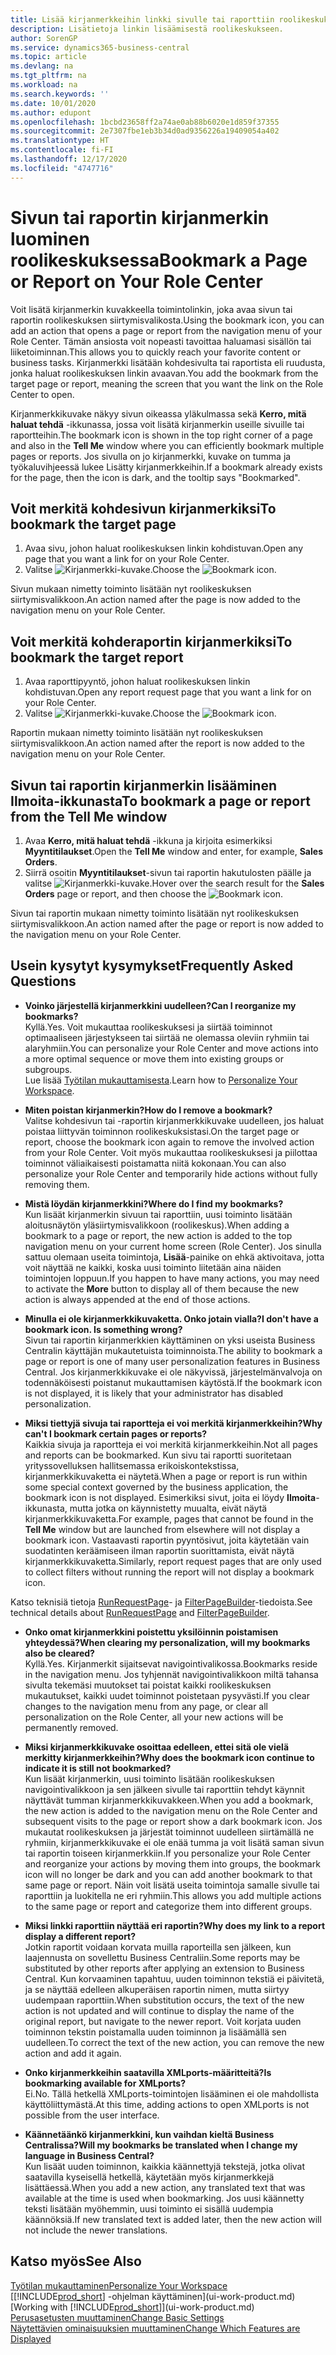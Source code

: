 ```yaml
---
title: Lisää kirjanmerkkeihin linkki sivulle tai raporttiin roolikeskuksessasi | Microsoft Docs
description: Lisätietoja linkin lisäämisestä roolikeskukseen.
author: SorenGP
ms.service: dynamics365-business-central
ms.topic: article
ms.devlang: na
ms.tgt_pltfrm: na
ms.workload: na
ms.search.keywords: ''
ms.date: 10/01/2020
ms.author: edupont
ms.openlocfilehash: 1bcbd23658ff2a74ae0ab88b6020e1d859f37355
ms.sourcegitcommit: 2e7307fbe1eb3b34d0ad9356226a19409054a402
ms.translationtype: HT
ms.contentlocale: fi-FI
ms.lasthandoff: 12/17/2020
ms.locfileid: "4747716"
---
```

# <a name="bookmark-a-page-or-report-on-your-role-center"></a><span data-ttu-id="80464-103">Sivun tai raportin kirjanmerkin luominen roolikeskuksessa</span><span class="sxs-lookup"><span data-stu-id="80464-103">Bookmark a Page or Report on Your Role Center</span></span>
<span data-ttu-id="80464-104">Voit lisätä kirjanmerkin kuvakkeella toimintolinkin, joka avaa sivun tai raportin roolikeskuksen siirtymisvalikosta.</span><span class="sxs-lookup"><span data-stu-id="80464-104">Using the bookmark icon, you can add an action that opens a page or report from the navigation menu of your Role Center.</span></span> <span data-ttu-id="80464-105">Tämän ansiosta voit nopeasti tavoittaa haluamasi sisällön tai liiketoiminnan.</span><span class="sxs-lookup"><span data-stu-id="80464-105">This allows you to quickly reach your favorite content or business tasks.</span></span> <span data-ttu-id="80464-106">Kirjanmerkki lisätään kohdesivulta tai raportista eli ruudusta, jonka haluat roolikeskuksen linkin avaavan.</span><span class="sxs-lookup"><span data-stu-id="80464-106">You add the bookmark from the target page or report, meaning the screen that you want the link on the Role Center to open.</span></span>

<span data-ttu-id="80464-107">Kirjanmerkkikuvake näkyy sivun oikeassa yläkulmassa sekä **Kerro, mitä haluat tehdä** -ikkunassa, jossa voit lisätä kirjanmerkin useille sivuille tai raportteihin.</span><span class="sxs-lookup"><span data-stu-id="80464-107">The bookmark icon is shown in the top right corner of a page and also in the **Tell Me** window where you can efficiently bookmark multiple pages or reports.</span></span> <span data-ttu-id="80464-108">Jos sivulla on jo kirjanmerkki, kuvake on tumma ja työkaluvihjeessä lukee Lisätty kirjanmerkkeihin.</span><span class="sxs-lookup"><span data-stu-id="80464-108">If a bookmark already exists for the page, then the icon is dark, and the tooltip says "Bookmarked".</span></span>

## <a name="to-bookmark-the-target-page"></a><span data-ttu-id="80464-109">Voit merkitä kohdesivun kirjanmerkiksi</span><span class="sxs-lookup"><span data-stu-id="80464-109">To bookmark the target page</span></span>
1. <span data-ttu-id="80464-110">Avaa sivu, johon haluat roolikeskuksen linkin kohdistuvan.</span><span class="sxs-lookup"><span data-stu-id="80464-110">Open any page that you want a link for on your Role Center.</span></span>
2. <span data-ttu-id="80464-111">Valitse ![Kirjanmerkki](media/ui_bookmark_icon.png "Kirjanmerkki")-kuvake.</span><span class="sxs-lookup"><span data-stu-id="80464-111">Choose the ![Bookmark](media/ui_bookmark_icon.png "Bookmark") icon.</span></span>

<span data-ttu-id="80464-112">Sivun mukaan nimetty toiminto lisätään nyt roolikeskuksen siirtymisvalikkoon.</span><span class="sxs-lookup"><span data-stu-id="80464-112">An action named after the page is now added to the navigation menu on your Role Center.</span></span>

## <a name="to-bookmark-the-target-report"></a><span data-ttu-id="80464-113">Voit merkitä kohderaportin kirjanmerkiksi</span><span class="sxs-lookup"><span data-stu-id="80464-113">To bookmark the target report</span></span>
1. <span data-ttu-id="80464-114">Avaa raporttipyyntö, johon haluat roolikeskuksen linkin kohdistuvan.</span><span class="sxs-lookup"><span data-stu-id="80464-114">Open any report request page that you want a link for on your Role Center.</span></span>
2. <span data-ttu-id="80464-115">Valitse ![Kirjanmerkki](media/ui_bookmark_icon.png "Kirjanmerkki")-kuvake.</span><span class="sxs-lookup"><span data-stu-id="80464-115">Choose the ![Bookmark](media/ui_bookmark_icon.png "Bookmark") icon.</span></span>

<span data-ttu-id="80464-116">Raportin mukaan nimetty toiminto lisätään nyt roolikeskuksen siirtymisvalikkoon.</span><span class="sxs-lookup"><span data-stu-id="80464-116">An action named after the report is now added to the navigation menu on your Role Center.</span></span>

## <a name="to-bookmark-a-page-or-report-from-the-tell-me-window"></a><span data-ttu-id="80464-117">Sivun tai raportin kirjanmerkin lisääminen Ilmoita-ikkunasta</span><span class="sxs-lookup"><span data-stu-id="80464-117">To bookmark a page or report from the Tell Me window</span></span>
1. <span data-ttu-id="80464-118">Avaa **Kerro, mitä haluat tehdä** -ikkuna ja kirjoita esimerkiksi **Myyntitilaukset**.</span><span class="sxs-lookup"><span data-stu-id="80464-118">Open the **Tell Me** window and enter, for example, **Sales Orders**.</span></span>
2. <span data-ttu-id="80464-119">Siirrä osoitin **Myyntitilaukset**-sivun tai raportin hakutulosten päälle ja valitse ![Kirjanmerkki](media/ui_bookmark_icon.png "Kirjanmerkki")-kuvake.</span><span class="sxs-lookup"><span data-stu-id="80464-119">Hover over the search result for the **Sales Orders** page or report, and then choose the ![Bookmark](media/ui_bookmark_icon.png "Bookmark") icon.</span></span>

<span data-ttu-id="80464-120">Sivun tai raportin mukaan nimetty toiminto lisätään nyt roolikeskuksen siirtymisvalikkoon.</span><span class="sxs-lookup"><span data-stu-id="80464-120">An action named after the page or report is now added to the navigation menu on your Role Center.</span></span>


## <a name="frequently-asked-questions"></a><span data-ttu-id="80464-121">Usein kysytyt kysymykset</span><span class="sxs-lookup"><span data-stu-id="80464-121">Frequently Asked Questions</span></span>  

- <span data-ttu-id="80464-122">**Voinko järjestellä kirjanmerkkini uudelleen?**</span><span class="sxs-lookup"><span data-stu-id="80464-122">**Can I reorganize my bookmarks?**</span></span>  
<span data-ttu-id="80464-123">Kyllä.</span><span class="sxs-lookup"><span data-stu-id="80464-123">Yes.</span></span> <span data-ttu-id="80464-124">Voit mukauttaa roolikeskuksesi ja siirtää toiminnot optimaaliseen järjestykseen tai siirtää ne olemassa oleviin ryhmiin tai alaryhmiin.</span><span class="sxs-lookup"><span data-stu-id="80464-124">You can personalize your Role Center and move actions into a more optimal sequence or move them into existing groups or subgroups.</span></span>  
<span data-ttu-id="80464-125">Lue lisää [Työtilan mukauttamisesta](ui-personalization-user.md).</span><span class="sxs-lookup"><span data-stu-id="80464-125">Learn how to [Personalize Your Workspace](ui-personalization-user.md).</span></span>

- <span data-ttu-id="80464-126">**Miten poistan kirjanmerkin?**</span><span class="sxs-lookup"><span data-stu-id="80464-126">**How do I remove a bookmark?**</span></span>  
<span data-ttu-id="80464-127">Valitse kohdesivun tai -raportin kirjanmerkkikuvake uudelleen, jos haluat poistaa liittyvän toiminnon roolikeskuksistasi.</span><span class="sxs-lookup"><span data-stu-id="80464-127">On the target page or report, choose the bookmark icon again to remove the involved action from your Role Center.</span></span> <span data-ttu-id="80464-128">Voit myös mukauttaa roolikeskuksesi ja piilottaa toiminnot väliaikaisesti poistamatta niitä kokonaan.</span><span class="sxs-lookup"><span data-stu-id="80464-128">You can also personalize your Role Center and temporarily hide actions without fully removing them.</span></span>

- <span data-ttu-id="80464-129">**Mistä löydän kirjanmerkkini?**</span><span class="sxs-lookup"><span data-stu-id="80464-129">**Where do I find my bookmarks?**</span></span>  
<span data-ttu-id="80464-130">Kun lisäät kirjanmerkin sivuun tai raporttiin, uusi toiminto lisätään aloitusnäytön yläsiirtymisvalikkoon (roolikeskus).</span><span class="sxs-lookup"><span data-stu-id="80464-130">When adding a bookmark to a page or report, the new action is added to the top navigation menu on your current home screen (Role Center).</span></span> <span data-ttu-id="80464-131">Jos sinulla sattuu olemaan useita toimintoja, **Lisää**-painike on ehkä aktivoitava, jotta voit näyttää ne kaikki, koska uusi toiminto liitetään aina näiden toimintojen loppuun.</span><span class="sxs-lookup"><span data-stu-id="80464-131">If you happen to have many actions, you may need to activate the **More** button to display all of them because the new action is always appended at the end of those actions.</span></span>
<!-- Should we add a screenshot here? -->

- <span data-ttu-id="80464-132">**Minulla ei ole kirjanmerkkikuvaketta. Onko jotain vialla?**</span><span class="sxs-lookup"><span data-stu-id="80464-132">**I don't have a bookmark icon. Is something wrong?**</span></span>  
<span data-ttu-id="80464-133">Sivun tai raportin kirjanmerkkien käyttäminen on yksi useista Business Centralin käyttäjän mukautetuista toiminnoista.</span><span class="sxs-lookup"><span data-stu-id="80464-133">The ability to bookmark a page or report is one of many user personalization features in Business Central.</span></span> <span data-ttu-id="80464-134">Jos kirjanmerkkikuvake ei ole näkyvissä, järjestelmänvalvoja on todennäköisesti poistanut mukauttamisen käytöstä.</span><span class="sxs-lookup"><span data-stu-id="80464-134">If the bookmark icon is not displayed, it is likely that your administrator has disabled personalization.</span></span>

- <span data-ttu-id="80464-135">**Miksi tiettyjä sivuja tai raportteja ei voi merkitä kirjanmerkkeihin?**</span><span class="sxs-lookup"><span data-stu-id="80464-135">**Why can't I bookmark certain pages or reports?**</span></span>  
<span data-ttu-id="80464-136">Kaikkia sivuja ja raportteja ei voi merkitä kirjanmerkkeihin.</span><span class="sxs-lookup"><span data-stu-id="80464-136">Not all pages and reports can be bookmarked.</span></span> <span data-ttu-id="80464-137">Kun sivu tai raportti suoritetaan yrityssovelluksen hallitsemassa erikoiskontekstissa, kirjanmerkkikuvaketta ei näytetä.</span><span class="sxs-lookup"><span data-stu-id="80464-137">When a page or report is run within some special context governed by the business application, the bookmark icon is not displayed.</span></span> <span data-ttu-id="80464-138">Esimerkiksi sivut, joita ei löydy **Ilmoita**-ikkunasta, mutta jotka on käynnistetty muualta, eivät näytä kirjanmerkkikuvaketta.</span><span class="sxs-lookup"><span data-stu-id="80464-138">For example, pages that cannot be found in the **Tell Me** window but are launched from elsewhere will not display a bookmark icon.</span></span> <span data-ttu-id="80464-139">Vastaavasti raportin pyyntösivut, joita käytetään vain suodatinten keräämiseen ilman raportin suorittamista, eivät näytä kirjanmerkkikuvaketta.</span><span class="sxs-lookup"><span data-stu-id="80464-139">Similarly, report request pages that are only used to collect filters without running the report will not display a bookmark icon.</span></span>

<span data-ttu-id="80464-140">Katso teknisiä tietoja [RunRequestPage](https://docs.microsoft.com/dynamics365/business-central/dev-itpro/developer/methods-auto/report/reportinstance-runrequestpage-method)- ja [FilterPageBuilder](https://docs.microsoft.com/dynamics365/business-central/dev-itpro/developer/methods-auto/filterpagebuilder/filterpagebuilder-data-type)-tiedoista.</span><span class="sxs-lookup"><span data-stu-id="80464-140">See technical details about [RunRequestPage](https://docs.microsoft.com/dynamics365/business-central/dev-itpro/developer/methods-auto/report/reportinstance-runrequestpage-method) and [FilterPageBuilder](https://docs.microsoft.com/dynamics365/business-central/dev-itpro/developer/methods-auto/filterpagebuilder/filterpagebuilder-data-type).</span></span>

- <span data-ttu-id="80464-141">**Onko omat kirjanmerkkini poistettu yksilöinnin poistamisen yhteydessä?**</span><span class="sxs-lookup"><span data-stu-id="80464-141">**When clearing my personalization, will my bookmarks also be cleared?**</span></span>  
<span data-ttu-id="80464-142">Kyllä.</span><span class="sxs-lookup"><span data-stu-id="80464-142">Yes.</span></span> <span data-ttu-id="80464-143">Kirjanmerkit sijaitsevat navigointivalikossa.</span><span class="sxs-lookup"><span data-stu-id="80464-143">Bookmarks reside in the navigation menu.</span></span> <span data-ttu-id="80464-144">Jos tyhjennät navigointivalikkoon miltä tahansa sivulta tekemäsi muutokset tai poistat kaikki roolikeskuksen mukautukset, kaikki uudet toiminnot poistetaan pysyvästi.</span><span class="sxs-lookup"><span data-stu-id="80464-144">If you clear changes to the navigation menu from any page, or clear all personalization on the Role Center, all your new actions will be permanently removed.</span></span>

- <span data-ttu-id="80464-145">**Miksi kirjanmerkkikuvake osoittaa edelleen, ettei sitä ole vielä merkitty kirjanmerkkeihin?**</span><span class="sxs-lookup"><span data-stu-id="80464-145">**Why does the bookmark icon continue to indicate it is still not bookmarked?**</span></span>  
<span data-ttu-id="80464-146">Kun lisäät kirjanmerkin, uusi toiminto lisätään roolikeskuksen navigointivalikkoon ja sen jälkeen sivulle tai raporttiin tehdyt käynnit näyttävät tumman kirjanmerkkikuvakkeen.</span><span class="sxs-lookup"><span data-stu-id="80464-146">When you add a bookmark, the new action is added to the navigation menu on the Role Center and subsequent visits to the page or report show a dark bookmark icon.</span></span> <span data-ttu-id="80464-147">Jos mukautat roolikeskuksen ja järjestät toiminnot uudelleen siirtämällä ne ryhmiin, kirjanmerkkikuvake ei ole enää tumma ja voit lisätä saman sivun tai raportin toiseen kirjanmerkkiin.</span><span class="sxs-lookup"><span data-stu-id="80464-147">If you personalize your Role Center and reorganize your actions by moving them into groups, the bookmark icon will no longer be dark and you can add another bookmark to that same page or report.</span></span> <span data-ttu-id="80464-148">Näin voit lisätä useita toimintoja samalle sivulle tai raporttiin ja luokitella ne eri ryhmiin.</span><span class="sxs-lookup"><span data-stu-id="80464-148">This allows you add multiple actions to the same page or report and categorize them into different groups.</span></span>

- <span data-ttu-id="80464-149">**Miksi linkki raporttiin näyttää eri raportin?**</span><span class="sxs-lookup"><span data-stu-id="80464-149">**Why does my link to a report display a different report?**</span></span>  
<span data-ttu-id="80464-150">Jotkin raportit voidaan korvata muilla raporteilla sen jälkeen, kun laajennusta on sovellettu Business Centraliin.</span><span class="sxs-lookup"><span data-stu-id="80464-150">Some reports may be substituted by other reports after applying an extension to Business Central.</span></span> <span data-ttu-id="80464-151">Kun korvaaminen tapahtuu, uuden toiminnon tekstiä ei päivitetä, ja se näyttää edelleen alkuperäisen raportin nimen, mutta siirtyy uudempaan raporttiin.</span><span class="sxs-lookup"><span data-stu-id="80464-151">When substitution occurs, the text of the new action is not updated and will continue to display the name of the original report, but navigate to the newer report.</span></span> <span data-ttu-id="80464-152">Voit korjata uuden toiminnon tekstin poistamalla uuden toiminnon ja lisäämällä sen uudelleen.</span><span class="sxs-lookup"><span data-stu-id="80464-152">To correct the text of the new action, you can remove the new action and add it again.</span></span>
<!-- For more information on report substitution, see this link UNAVAILABLE AT THIS TIME -->

- <span data-ttu-id="80464-153">**Onko kirjanmerkkeihin saatavilla XMLports-määritteitä?**</span><span class="sxs-lookup"><span data-stu-id="80464-153">**Is bookmarking available for XMLports?**</span></span>  
<span data-ttu-id="80464-154">Ei.</span><span class="sxs-lookup"><span data-stu-id="80464-154">No.</span></span> <span data-ttu-id="80464-155">Tällä hetkellä XMLports-toimintojen lisääminen ei ole mahdollista käyttöliittymästä.</span><span class="sxs-lookup"><span data-stu-id="80464-155">At this time, adding actions to open XMLports is not possible from the user interface.</span></span>

- <span data-ttu-id="80464-156">**Käännetäänkö kirjanmerkkini, kun vaihdan kieltä Business Centralissa?**</span><span class="sxs-lookup"><span data-stu-id="80464-156">**Will my bookmarks be translated when I change my language in Business Central?**</span></span>  
<span data-ttu-id="80464-157">Kun lisäät uuden toiminnon, kaikkia käännettyjä tekstejä, jotka olivat saatavilla kyseisellä hetkellä, käytetään myös kirjanmerkkejä lisättäessä.</span><span class="sxs-lookup"><span data-stu-id="80464-157">When you add a new action, any translated text that was available at the time is used when bookmarking.</span></span> <span data-ttu-id="80464-158">Jos uusi käännetty teksti lisätään myöhemmin, uusi toiminto ei sisällä uudempia käännöksiä.</span><span class="sxs-lookup"><span data-stu-id="80464-158">If new translated text is added later, then the new action will not include the newer translations.</span></span>


## <a name="see-also"></a><span data-ttu-id="80464-159">Katso myös</span><span class="sxs-lookup"><span data-stu-id="80464-159">See Also</span></span>
[<span data-ttu-id="80464-160">Työtilan mukauttaminen</span><span class="sxs-lookup"><span data-stu-id="80464-160">Personalize Your Workspace</span></span>](ui-personalization-user.md)  
<span data-ttu-id="80464-161">[[!INCLUDE[prod_short](includes/prod_short.md)] -ohjelman käyttäminen](ui-work-product.md)</span><span class="sxs-lookup"><span data-stu-id="80464-161">[Working with [!INCLUDE[prod_short](includes/prod_short.md)]](ui-work-product.md)</span></span>  
[<span data-ttu-id="80464-162">Perusasetusten muuttaminen</span><span class="sxs-lookup"><span data-stu-id="80464-162">Change Basic Settings</span></span>](ui-change-basic-settings.md)  
[<span data-ttu-id="80464-163">Näytettävien ominaisuuksien muuttaminen</span><span class="sxs-lookup"><span data-stu-id="80464-163">Change Which Features are Displayed</span></span>](ui-experiences.md)  
